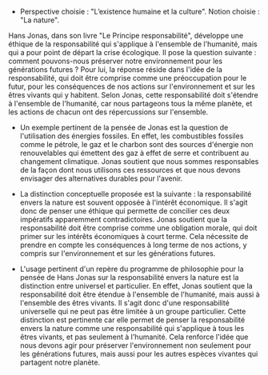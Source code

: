 - Perspective choisie : "L’existence humaine et la culture".
Notion choisie : "La nature".

Hans Jonas, dans son livre "Le Principe responsabilité", développe une éthique de la responsabilité qui s'applique à l'ensemble de l'humanité, mais qui a pour point de départ la crise écologique. Il pose la question suivante : comment pouvons-nous préserver notre environnement pour les générations futures ? Pour lui, la réponse réside dans l'idée de la responsabilité, qui doit être comprise comme une préoccupation pour le futur, pour les conséquences de nos actions sur l'environnement et sur les êtres vivants qui y habitent. Selon Jonas, cette responsabilité doit s'étendre à l'ensemble de l'humanité, car nous partageons tous la même planète, et les actions de chacun ont des répercussions sur l'ensemble.

- Un exemple pertinent de la pensée de Jonas est la question de l'utilisation des énergies fossiles. En effet, les combustibles fossiles comme le pétrole, le gaz et le charbon sont des sources d'énergie non renouvelables qui émettent des gaz à effet de serre et contribuent au changement climatique. Jonas soutient que nous sommes responsables de la façon dont nous utilisons ces ressources et que nous devons envisager des alternatives durables pour l'avenir.

- La distinction conceptuelle proposée est la suivante : la responsabilité envers la nature est souvent opposée à l'intérêt économique. Il s'agit donc de penser une éthique qui permette de concilier ces deux impératifs apparemment contradictoires. Jonas soutient que la responsabilité doit être comprise comme une obligation morale, qui doit primer sur les intérêts économiques à court terme. Cela nécessite de prendre en compte les conséquences à long terme de nos actions, y compris sur l'environnement et sur les générations futures.

- L'usage pertinent d'un repère du programme de philosophie pour la pensée de Hans Jonas sur la responsabilité envers la nature est la distinction entre universel et particulier. En effet, Jonas soutient que la responsabilité doit être étendue à l'ensemble de l'humanité, mais aussi à l'ensemble des êtres vivants. Il s'agit donc d'une responsabilité universelle qui ne peut pas être limitée à un groupe particulier. Cette distinction est pertinente car elle permet de penser la responsabilité envers la nature comme une responsabilité qui s'applique à tous les êtres vivants, et pas seulement à l'humanité. Cela renforce l'idée que nous devons agir pour préserver l'environnement non seulement pour les générations futures, mais aussi pour les autres espèces vivantes qui partagent notre planète.
